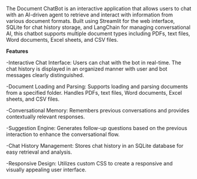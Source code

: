 The Document ChatBot is an interactive application that allows users to chat with an AI-driven agent to retrieve and interact with information from various document formats.
Built using Streamlit for the web interface, SQLite for chat history storage, and LangChain for managing conversational AI, this chatbot supports multiple document types including PDFs,
text files, Word documents, Excel sheets, and CSV files.

**Features**

-Interactive Chat Interface: Users can chat with the bot in real-time. The chat history is displayed in an organized manner with user and bot messages clearly distinguished.

-Document Loading and Parsing: Supports loading and parsing documents from a specified folder. Handles PDFs, text files, Word documents, Excel sheets, and CSV files.

-Conversational Memory: Remembers previous conversations and provides contextually relevant responses.

-Suggestion Engine: Generates follow-up questions based on the previous interaction to enhance the conversational flow.

-Chat History Management: Stores chat history in an SQLite database for easy retrieval and analysis.

-Responsive Design: Utilizes custom CSS to create a responsive and visually appealing user interface.
